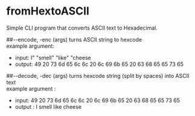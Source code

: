 # fromHextoASCII
Simple CLI program that converts ASCII text to Hexadecimal. 

##--encode, -enc (args) 
turns ASCII string to hexcode </br>
example argument: </br>
-  input: I" "smell" "like" "cheese </br>
-  output: 49 20 73 6d 65 6c 6c 20 6c 69 6b 65 20 63 68 65 65 73 65 </br>
  
##--decode, -dec (args)
turns hexcode string (split by spaces) into ASCII text </br>
example argument : </br>
- input: 49 20 73 6d 65 6c 6c 20 6c 69 6b 65 20 63 68 65 65 73 65 </br>
- output : I smell like cheese
